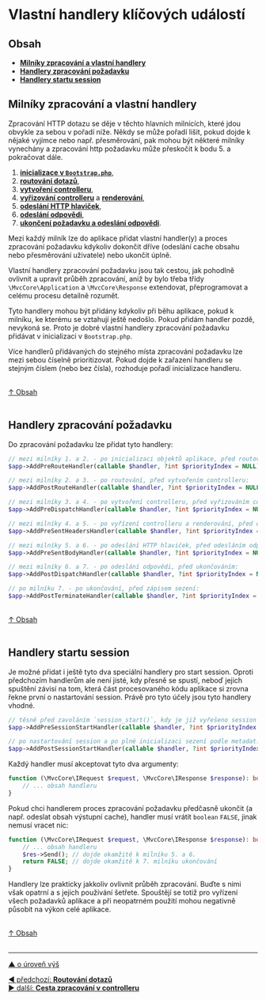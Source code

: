 # Vlastní handlery klíčových událostí

## Obsah
- [**Milníky zpracování a vlastní handlery**](#milníky-zpracování-a-vlastní-handlery)
- [**Handlery zpracování požadavku**](#handlery-zpracování-požadavku)
- [**Handlery startu session**](#handlery-startu-session)

## Milníky zpracování a vlastní handlery
Zpracování HTTP dotazu se děje v těchto hlavních milnících, které jdou obvykle za sebou v pořadí níže. Někdy se může pořadí lišit, pokud dojde k nějaké vyjímce nebo např. přesměrování, pak mohou být některé milníky vynechány a zpracování http požadavku může přeskočit k bodu 5. a pokračovat dále.
1. [**inicializace v `Bootstrap.php`**](./app-start.md#bootstrapphp),
2. [**routování dotazů**](./app-dispatch.md#nalezení-routy-požadavku),
3. [**vytvoření controlleru**](./app-dispatch.md#vytvoření-instance-controlleru),
4. [**vyřizování controlleru**](../controller/lifecycle.md) a [**renderování**](../rendering/README.md),
5. [**odeslání HTTP hlaviček**](../rendering/response-sending.md#odeslání-http-hlaviček),
6. [**odeslání odpovědi**](../rendering/response-sending.md#odeslání-těla-odpovědi), 
7. [**ukončení požadavku a odeslání odpovědi**](./app-dispatch.md#ukončení-požadavku-a-odeslání-odpovědi).

Mezi každý milník lze do aplikace přidat vlastní handler(y) a proces zpracování požadavku kdykoliv dokončit dříve (odeslání cache obsahu nebo přesměrování uživatele) nebo ukončit úplně.

Vlastní handlery zpracování požadavku jsou tak cestou, jak pohodlně ovlivnit a upravit průběh zpracování, aniž by bylo třeba třídy `\MvcCore\Application` a `\MvcCore\Response` extendovat, přeprogramovat a celému procesu detailně rozumět.

Tyto handlery mohou být přidány kdykoliv při běhu aplikace, pokud k milníku, ke kterému se vztahují ještě nedošlo. Pokud přidám handler pozdě, nevykoná se. Proto je dobré vlastní handlery zpracování požadavku přidávat v inicializaci v `Bootstrap.php`.

Více handlerů přidávaných do stejného místa zpracování požadavku lze mezi sebou číselně prioritizovat. Pokud dojde k zařazení handleru se stejným číslem (nebo bez čísla), rozhoduje pořadí inicializace handleru.

&nbsp;  
[↑ Obsah](#obsah)  
&nbsp;&nbsp; 

## Handlery zpracování požadavku
Do zpracování požadavku lze přidat tyto handlery:
```php
// mezi milníky 1. a 2. - po inicializaci objektů aplikace, před routováním:
$app->AddPreRouteHandler(callable $handler, ?int $priorityIndex = NULL): \MvcCore\Application;

// mezi milníky 2. a 3. - po routování, před vytvořením controlleru:
$app->AddPostRouteHandler(callable $handler, ?int $priorityIndex = NULL): \MvcCore\Application;

// mezi milníky 3. a 4. - po vytvoření controlleru, před vyřizováním contolleru a renderováním:
$app->AddPreDispatchHandler(callable $handler, ?int $priorityIndex = NULL): \MvcCore\Application;

// mezi milníky 4. a 5. - po vyřízení controlleru a renderování, před odesláním HTTP hlaviček:
$app->AddPreSentHeadersHandler(callable $handler, ?int $priorityIndex = NULL): \MvcCore\Application;

// mezi milníky 5. a 6. - po odeslání HTTP hlaviček, před odesláním odpovědi:
$app->AddPreSentBodyHandler(callable $handler, ?int $priorityIndex = NULL): \MvcCore\Application;

// mezi milníky 6. a 7. - po odeslání odpovědi, před ukončováním:
$app->AddPostDispatchHandler(callable $handler, ?int $priorityIndex = NULL): \MvcCore\Application;

// po milníku 7. - po ukončování, před zápisem sezení:
$app->AddPostTerminateHandler(callable $handler, ?int $priorityIndex = NULL): \MvcCore\Application;
```

&nbsp;  
[↑ Obsah](#obsah)  
&nbsp;&nbsp; 

## Handlery startu session
Je možné přidat i ještě tyto dva speciální handlery pro start session.
Oproti předchozím handlerům ale není jisté, kdy přesně se spustí, neboď jejich
spuštění závisí na tom, která část procesovaného kódu aplikace si zrovna řekne 
první o nastartování session. Právě pro tyto účely jsou tyto handlery vhodné.
```php
// těsně před zavoláním `session_start()`, kdy je již vyřešeno session id:
$app->AddPreSessionStartHandler(callable $handler, ?int $priorityIndex = NULL): \MvcCore\Application;

// po nastartování session a po plné inicializaci sezení podle metadat:
$app->AddPostSessionStartHandler(callable $handler, ?int $priorityIndex = NULL): \MvcCore\Application;
```

Každý handler musí akceptovat tyto dva argumenty:
```php
function (\MvcCore\IRequest $request, \MvcCore\IResponse $response): bool|void {
	// ... obsah handleru
}
```

Pokud chci handlerem proces zpracování požadavku předčasně ukončit (a např. odeslat obsah výstupní cache), handler musí vrátit `boolean` `FALSE`, jinak nemusí vracet nic:
```php
function (\MvcCore\IRequest $request, \MvcCore\IResponse $response): bool|void {
	// ... obsah handleru
	$res->Send(); // dojde okamžitě k milníku 5. a 6.
	return FALSE; // dojde okamžitě k 7. milníku ukončování
}
```

Handlery lze prakticky jakkoliv ovlivnit průběh zpracování. Buďte s nimi však opatrní a s jejich používání šetřete. Spouštějí se totiž pro vyřízení všech požadavků aplikace a při neopatrném použití mohou negativně působit na výkon celé aplikace.

&nbsp;  
[↑ Obsah](#obsah)  
&nbsp;&nbsp; 

---

[▲ o úroveň výš](../README.md)

<div class="prev-next">

[◀ předchozí: **Routování dotazů**](./request-routing.md)  
[▶ další: **Cesta zpracování v controlleru**](../controller/README.md)  

</div>